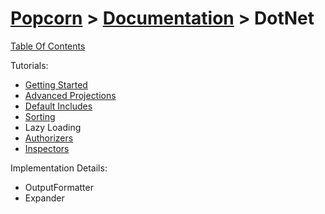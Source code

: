 # [Popcorn](../../README.md) > [Documentation](../Documentation.md) > DotNet

[Table Of Contents](../../docs/TableOfContents.md)

Tutorials:
+ [Getting Started](DotNetTutorialGettingStarted.md)
+ [Advanced Projections](DotNetTutorialAdvancedProjections.md)
+ [Default Includes](DotNetTutorialDefaultIncludes.md)
+ [Sorting](DotNetTutorialSorting.md)
+ Lazy Loading
+ [Authorizers](DotNetTutorialAuthorizers.md)
+ [Inspectors](DotNetTutorialInspectors.md)

Implementation Details:
+ OutputFormatter
+ Expander

